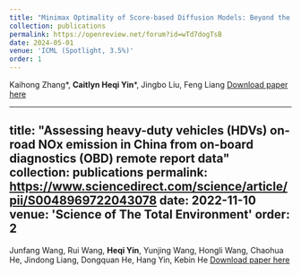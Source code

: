```yaml
---
title: "Minimax Optimality of Score-based Diffusion Models: Beyond the Density Lower Bound Assumptions"
collection: publications
permalink: https://openreview.net/forum?id=wTd7dogTsB
date: 2024-05-01
venue: 'ICML (Spotlight, 3.5%)'
order: 1
---
```

Kaihong Zhang*, **Caitlyn Heqi Yin***, Jingbo Liu, Feng Liang
[Download paper here](https://openreview.net/pdf?id=wTd7dogTsB)

---
title: "Assessing heavy-duty vehicles (HDVs) on-road NOx emission in China from on-board diagnostics (OBD) remote report data"
collection: publications
permalink: https://www.sciencedirect.com/science/article/pii/S0048969722043078
date: 2022-11-10
venue: 'Science of The Total Environment'
order: 2
---
Junfang Wang, Rui Wang, **Heqi Yin**, Yunjing Wang, Hongli Wang, Chaohua He, Jindong Liang, Dongquan He, Hang Yin, Kebin He
[Download paper here](https://www.sciencedirect.com/science/article/pii/S0048969722043078)
